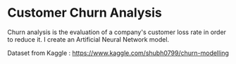 # Customer Churn Analysis
Churn analysis is the evaluation of a company's customer loss rate in order to reduce it.
I create an Artificial Neural Network model.

Dataset from Kaggle : https://www.kaggle.com/shubh0799/churn-modelling

